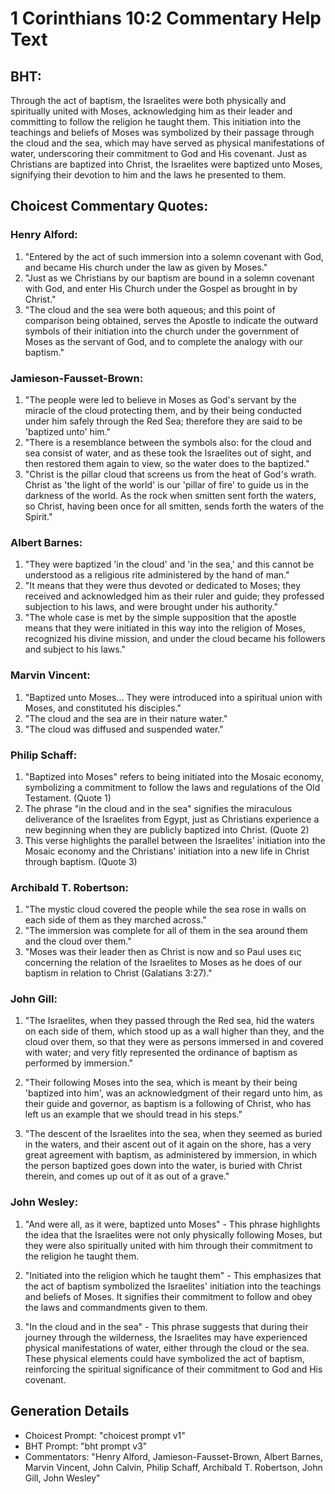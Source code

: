 # 1 Corinthians 10:2 Commentary Help Text

## BHT:
Through the act of baptism, the Israelites were both physically and spiritually united with Moses, acknowledging him as their leader and committing to follow the religion he taught them. This initiation into the teachings and beliefs of Moses was symbolized by their passage through the cloud and the sea, which may have served as physical manifestations of water, underscoring their commitment to God and His covenant. Just as Christians are baptized into Christ, the Israelites were baptized unto Moses, signifying their devotion to him and the laws he presented to them.

## Choicest Commentary Quotes:
### Henry Alford:
1. "Entered by the act of such immersion into a solemn covenant with God, and became His church under the law as given by Moses."
2. "Just as we Christians by our baptism are bound in a solemn covenant with God, and enter His Church under the Gospel as brought in by Christ."
3. "The cloud and the sea were both aqueous; and this point of comparison being obtained, serves the Apostle to indicate the outward symbols of their initiation into the church under the government of Moses as the servant of God, and to complete the analogy with our baptism."

### Jamieson-Fausset-Brown:
1. "The people were led to believe in Moses as God's servant by the miracle of the cloud protecting them, and by their being conducted under him safely through the Red Sea; therefore they are said to be 'baptized unto' him."
2. "There is a resemblance between the symbols also: for the cloud and sea consist of water, and as these took the Israelites out of sight, and then restored them again to view, so the water does to the baptized."
3. "Christ is the pillar cloud that screens us from the heat of God's wrath. Christ as 'the light of the world' is our 'pillar of fire' to guide us in the darkness of the world. As the rock when smitten sent forth the waters, so Christ, having been once for all smitten, sends forth the waters of the Spirit."

### Albert Barnes:
1. "They were baptized 'in the cloud' and 'in the sea,' and this cannot be understood as a religious rite administered by the hand of man." 
2. "It means that they were thus devoted or dedicated to Moses; they received and acknowledged him as their ruler and guide; they professed subjection to his laws, and were brought under his authority." 
3. "The whole case is met by the simple supposition that the apostle means that they were initiated in this way into the religion of Moses, recognized his divine mission, and under the cloud became his followers and subject to his laws."

### Marvin Vincent:
1. "Baptized unto Moses... They were introduced into a spiritual union with Moses, and constituted his disciples."
2. "The cloud and the sea are in their nature water."
3. "The cloud was diffused and suspended water."

### Philip Schaff:
1. "Baptized into Moses" refers to being initiated into the Mosaic economy, symbolizing a commitment to follow the laws and regulations of the Old Testament. (Quote 1)
2. The phrase "in the cloud and in the sea" signifies the miraculous deliverance of the Israelites from Egypt, just as Christians experience a new beginning when they are publicly baptized into Christ. (Quote 2)
3. This verse highlights the parallel between the Israelites' initiation into the Mosaic economy and the Christians' initiation into a new life in Christ through baptism. (Quote 3)

### Archibald T. Robertson:
1. "The mystic cloud covered the people while the sea rose in walls on each side of them as they marched across." 
2. "The immersion was complete for all of them in the sea around them and the cloud over them." 
3. "Moses was their leader then as Christ is now and so Paul uses εις concerning the relation of the Israelites to Moses as he does of our baptism in relation to Christ (Galatians 3:27)."

### John Gill:
1. "The Israelites, when they passed through the Red sea, hid the waters on each side of them, which stood up as a wall higher than they, and the cloud over them, so that they were as persons immersed in and covered with water; and very fitly represented the ordinance of baptism as performed by immersion." 

2. "Their following Moses into the sea, which is meant by their being 'baptized into him', was an acknowledgment of their regard unto him, as their guide and governor, as baptism is a following of Christ, who has left us an example that we should tread in his steps."

3. "The descent of the Israelites into the sea, when they seemed as buried in the waters, and their ascent out of it again on the shore, has a very great agreement with baptism, as administered by immersion, in which the person baptized goes down into the water, is buried with Christ therein, and comes up out of it as out of a grave."

### John Wesley:
1. "And were all, as it were, baptized unto Moses" - This phrase highlights the idea that the Israelites were not only physically following Moses, but they were also spiritually united with him through their commitment to the religion he taught them.

2. "Initiated into the religion which he taught them" - This emphasizes that the act of baptism symbolized the Israelites' initiation into the teachings and beliefs of Moses. It signifies their commitment to follow and obey the laws and commandments given to them.

3. "In the cloud and in the sea" - This phrase suggests that during their journey through the wilderness, the Israelites may have experienced physical manifestations of water, either through the cloud or the sea. These physical elements could have symbolized the act of baptism, reinforcing the spiritual significance of their commitment to God and His covenant.


## Generation Details
- Choicest Prompt: "choicest prompt v1"
- BHT Prompt: "bht prompt v3"
- Commentators: "Henry Alford, Jamieson-Fausset-Brown, Albert Barnes, Marvin Vincent, John Calvin, Philip Schaff, Archibald T. Robertson, John Gill, John Wesley"
